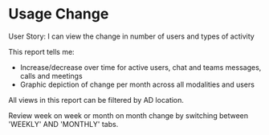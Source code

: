 # Usage Change
User Story: I can view the change in number of users and types of activity

This report tells me: 
- Increase/decrease over time for active users, chat and teams messages, calls and meetings
- Graphic depiction of change per month across all modalities and users

All views in this report can be filtered by AD location. 

Review week on week or month on month change by switching between 'WEEKLY' AND 'MONTHLY' tabs. 

